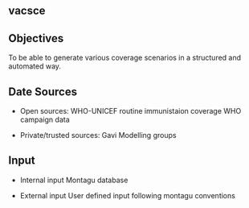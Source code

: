 ## vacsce

## Objectives
To be able to generate various coverage scenarios in a structured and automated way.

## Date Sources
- Open sources:
WHO-UNICEF routine immunistaion coverage
WHO campaign data

- Private/trusted sources:
Gavi
Modelling groups

## Input

- Internal input
Montagu database

- External input
User defined input following montagu conventions
